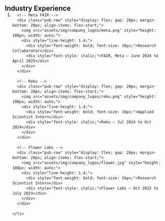 <h2 id="industry" style="margin: 2px 0px -15px;">Industry Experience</h2>

<div class="publications">
  <ol class="bibliography">
    <li>

      <!-- Meta FAIR -->
      <div class="pub-row" style="display: flex; gap: 20px; margin-bottom: 20px; align-items: flex-start;">
        <img src="assets/img/company_logos/meta.png" style="height: 180px; width: auto;">
        <div style="line-height: 1.4;">
          <div style="font-weight: bold; font-size: 16px;">Research Collaborator</div>
          <div style="font-style: italic;">FAIR, Meta — June 2024 to April 2025</div>
        </div>
      </div>

      <!-- Roku -->
      <div class="pub-row" style="display: flex; gap: 20px; margin-bottom: 20px; align-items: flex-start;">
        <img src="assets/img/company_logos/roku.png" style="height: 180px; width: auto;">
        <div style="line-height: 1.4;">
          <div style="font-weight: bold; font-size: 16px;">Applied Scientist Intern</div>
          <div style="font-style: italic;">Roku — Jul 2024 to Oct 2024</div>
        </div>
      </div>

      <!-- Flower Labs -->
      <div class="pub-row" style="display: flex; gap: 20px; margin-bottom: 20px; align-items: flex-start;">
        <img src="assets/img/company_logos/flower.jpg" style="height: 180px; width: auto;">
        <div style="line-height: 1.4;">
          <div style="font-weight: bold; font-size: 16px;">Research Scientist Intern</div>
          <div style="font-style: italic;">Flower Labs — Oct 2022 to July 2023</div>
        </div>
      </div>

    </li>
  </ol>
</div>